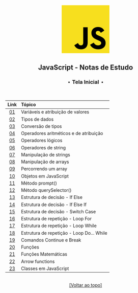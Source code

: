 <div align="center">
	<img src="./assets/js.png">
	<h2>JavaScript - Notas de Estudo</h2>
	<h3>⬝&nbsp; Tela Inicial &nbsp;⬝</h3>
&nbsp;
&nbsp;	

Link   | Tópico 
:---:  | :---
[01](https://github.com/michelelozada/JavaScript-Study-Notes/blob/main/files/01-Variaveis-e-Atribuicao.md) | Variáveis e atribuição de valores   
[02](https://github.com/michelelozada/JavaScript-Study-Notes/blob/main/files/02-Tipos-de-Dados.js) | Tipos de dados    
[03](https://github.com/michelelozada/JavaScript-Study-Notes/blob/main/files/03-Conversao-de-Tipos.md) | Conversão de tipos  
[04](https://github.com/michelelozada/JavaScript-Study-Notes/blob/main/files/04-Operadores-Aritmeticos-e-de-Atribuicao.js) | Operadores aritméticos e de atribuição   
[05](https://github.com/michelelozada/JavaScript-Study-Notes/blob/main/files/05-Operadores-Logicos.js) | Operadores lógicos    
[06](https://github.com/michelelozada/JavaScript-Study-Notes/blob/main/files/06-Operadores-de-String.js) | Operadores de string    
[07](https://github.com/michelelozada/JavaScript-Study-Notes/blob/main/files/07-Manipulacao-de-Strings.js) | Manipulação de strings   
[08](https://github.com/michelelozada/JavaScript-Study-Notes/blob/main/files/08-Manipulacao-de-Arrays.md) | Manipulação de arrays   
[09](https://github.com/michelelozada/JavaScript-Study-Notes/blob/main/files/09-Percorrendo-um-Array.js) | Percorrendo um array   
[10](https://github.com/michelelozada/JavaScript-Study-Notes/blob/main/files/10-Objetos.js) | Objetos em JavaScript  
[11](https://github.com/michelelozada/JavaScript-Study-Notes/blob/main/files/11-Metodo-Prompt.md) | Método prompt()  
[12](https://github.com/michelelozada/JavaScript-Study-Notes/blob/main/files/12-Metodo-querySelector.md) | Método querySelector()
[13](https://github.com/michelelozada/JavaScript-Study-Notes/blob/main/files/13-Estrutura-Decisao-If-Else.js) | Estrutura de decisão - If Else 
[14](https://github.com/michelelozada/JavaScript-Study-Notes/blob/main/files/14-Estrutura-Decisao-If-Else-If.js) | Estrutura de decisão - If Else If  
[15](https://github.com/michelelozada/JavaScript-Study-Notes/blob/main/files/15-Estrutura-Decisao-Switch-Case.js) | Estrutura de decisão - Switch Case 
[16](https://github.com/michelelozada/JavaScript-Study-Notes/blob/main/files/16-Estrutura-Repeticao-Loop-For.js) | Estrutura de repetição - Loop For 
[17](https://github.com/michelelozada/JavaScript-Study-Notes/blob/main/files/17-Estrutura-Repeticao-Loop-While.md) | Estrutura de repetição - Loop While  
[18](https://github.com/michelelozada/JavaScript-Study-Notes/blob/main/files/18-Estrutura-Repeticao-Loop-Do-While.js) | Estrutura de repetição - Loop Do... While  
[19](https://github.com/michelelozada/JavaScript-Study-Notes/blob/main/files/19-Comandos-Continue-e-Break.js) | Comandos Continue e Break 
[20](https://github.com/michelelozada/JavaScript-Study-Notes/blob/main/files/20-Funcoes.js) | Funções  
[21](https://github.com/michelelozada/JavaScript-Study-Notes/blob/main/files/21-Funcoes-matematicas.md) | Funções Matemáticas
[22](https://github.com/michelelozada/JavaScript-Study-Notes/blob/main/files/22-Arrow-Functions.js) | Arrow functions   
[23](https://github.com/michelelozada/JavaScript-Study-Notes/blob/main/files/23-Classes-em-JS.js) | Classes em JavaScript  

&nbsp;    
[[Voltar ao topo]](https://github.com/michelelozada/JavaScript-Study-Notes#javascript---notas-de-estudo)
</div>